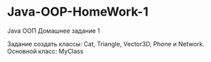 # Java-OOP-HomeWork-1
Java ООП Домашнее задание 1

Задание создать классы: Cat, Triangle, Vector3D, Phone и Network.
Основной класс: MyClass
